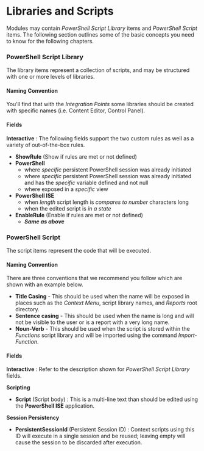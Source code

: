 # Libraries and Scripts

Modules may contain *PowerShell Script Library* items and *PowerShell Script* items. The following section outlines some of the basic concepts you need to know for the following chapters.

### PowerShell Script Library

The library items represent a collection of scripts, and may be structured with one or more levels of libraries. 

#### Naming Convention 

You'll find that with the *Integration Points* some libraries should be created with specific names (i.e. Content Editor, Control Panel).

#### Fields

**Interactive** : The following fields support the two custom rules as well as a variety of out-of-the-box rules.

* **ShowRule** (Show if rules are met or not defined)
 * **PowerShell**
   * where *specific* persistent PowerShell session was already initiated
   * where *specific* persistent PowerShell session was already initiated and has the *specific* variable defined and not null
   * where exposed in a *specific* view
 * **PowerShell ISE**
   * when *length* script length is *compares to* *number* characters long
   * when the edited script is *in a state*
* **EnableRule** (Enable if rules are met or not defined)
  * ***Same as above*** 

### PowerShell Script

The script items represent the code that will be executed.

#### Naming Convention

There are three conventions that we recommend you follow which are shown with an example below.

* **Title Casing** - This should be used when the name will be exposed in places such as the *Context Menu*, script library names, and *Reports* root directory.
* **Sentence casing** - This should be used when the name is long and will not be visible to the user or is a report with a very long name.
* **Noun-Verb** - This should be used when the script is stored within the *Functions* script library and will be imported using the command *Import-Function*.

#### Fields

**Interactive** : Refer to the description shown for *PowerShell Script Library* fields.

**Scripting**

* **Script** (Script body) : This is a multi-line text than should be edited using the **PowerShell ISE** application. 

**Session Persistency**

* **PersistentSessionId** (Persistent Session ID) : Context scripts using this ID will execute in a single session and be reused; leaving empty will cause the session to be discarded after execution.

